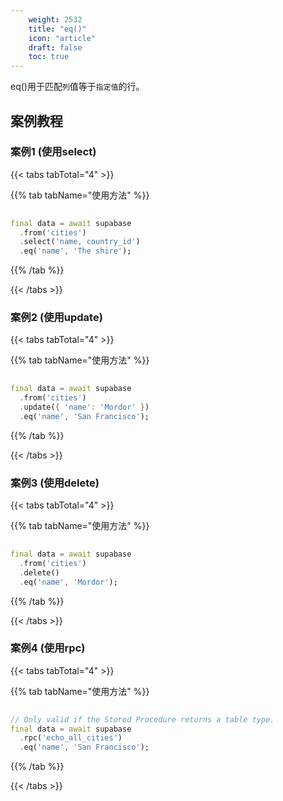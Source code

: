```yaml
---
    weight: 2532
    title: "eq()"
    icon: "article"
    draft: false
    toc: true
---
```


eq()用于匹配`列`值等于`指定值`的行。

## 案例教程
### 案例1 (使用select)

{{< tabs tabTotal="4" >}}

  
  
  
  
{{% tab tabName="使用方法" %}}



```dart
                                                                              
final data = await supabase
  .from('cities')
  .select('name, country_id')
  .eq('name', 'The shire');
```


{{% /tab %}}

{{< /tabs >}}


### 案例2 (使用update)

{{< tabs tabTotal="4" >}}

  
  
  
  
{{% tab tabName="使用方法" %}}



```dart
                                                                              
final data = await supabase
  .from('cities')
  .update({ 'name': 'Mordor' })
  .eq('name', 'San Francisco');
```


{{% /tab %}}

{{< /tabs >}}




### 案例3 (使用delete)

{{< tabs tabTotal="4" >}}

  
  
  
  
{{% tab tabName="使用方法" %}}



```dart
                                                                              
final data = await supabase
  .from('cities')
  .delete()
  .eq('name', 'Mordor');
```


{{% /tab %}}

{{< /tabs >}}


### 案例4 (使用rpc)

{{< tabs tabTotal="4" >}}

  
  
  
  
{{% tab tabName="使用方法" %}}



```dart
                                                                              
// Only valid if the Stored Procedure returns a table type.
final data = await supabase
  .rpc('echo_all_cities')
  .eq('name', 'San Francisco');
```


{{% /tab %}}

{{< /tabs >}}